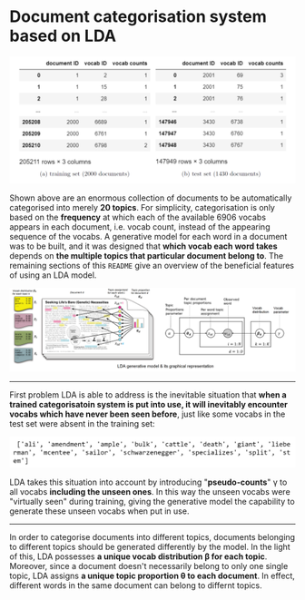 # Document categorisation system based on LDA

<p align="center">
  <img width=700 src="demo_images/raw_data.png" >
</p>

Shown above are an enormous collection of documents to be automatically categorised into merely **20 topics**. For simplicity, categorisation is only based on the **frequency** at which each of the available 6906 vocabs appears in each document, i.e. vocab count, instead of the appearing sequence of the vocabs. A generative model for each word in a document was to be built, and it was designed that __which vocab each word takes__ depends on **the multiple topics that particular document belong to**. The remaining sections of this `README` give an overview of the beneficial features of using an LDA model.

<p align="center">
  <img width=900 src="demo_images/LDA_model.png" >
</p>

---

First problem LDA is able to address is the inevitable situation that **when a trained categorisatoin system is put into use, it will inevitably encounter vocabs which have never been seen before**, just like some vocabs in the test set were absent in the training set:

<p align="center">
  <img width=600 src="demo_images/unseen_vocabs.png" >
</p>

LDA takes this situation into account by introducing "**pseudo-counts**" γ to all vocabs **including the unseen ones**. In this way the unseen vocabs were "virtually seen" during training, giving the generative model the capability to generate these unseen vocabs when put in use.

---

In order to categorise documents into different topics, documents belonging to different topics should be generated differently by the model. In the light of this, LDA possesses **a unique vocab distribution β for each topic**. Moreover, since a document doesn't necessarily belong to only one single topic, LDA assigns **a unique topic proportion θ to each document**. In effect, different words in the same document can belong to differnt topics.

